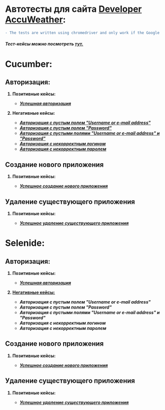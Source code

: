 # Автотесты для сайта <a href="https://developer.accuweather.com/">Developer AccuWeather</a>:

```diff
- The tests are written using chromedriver and only work if the Google Chrome browser is installed.
```

<h6><b>Тест-кейсы можно посмотреть <i><a href="https://docs.google.com/spreadsheets/d/19OGLU2VpDEI8ScSmPuKU6Esxt392eqM6eLdnv9mRHrI/edit?usp=sharing">тут.</a></i><b></h6>
  
<h1>Cucumber:</h1>
  
<h2>Авторизация:</h2>
  
<ol>
  <p><li>Позитивные кейсы:</li></p>
    <p><ul>
      <li>
        <i><a href="https://github.com/Purvich/AccuWeatherWebUIAutotests/blob/master/src/test/java/cucumber/authorizationTests/Success%20Authorization.feature">Успешная авторизация</a></i>
      </li>
    </ul></p>
  
  <p><li>Негативные кейсы:</li></p>
    <p><ul>
      <li>
        <i><a href="https://github.com/Purvich/AccuWeatherWebUIAutotests/blob/master/src/test/java/cucumber/authorizationTests/Authorization%20with%20an%20empty%20login%20field.feature">Авторизация с пустым полем "Username or e-mail address"</a></i>
      </li>
      <li>
        <i><a href="https://github.com/Purvich/AccuWeatherWebUIAutotests/blob/master/src/test/java/cucumber/authorizationTests/Authorization%20with%20an%20empty%20password%20field.feature">Авторизация с пустым полем "Password"</a></i>
      </li>
      <li>
        <i><a href="https://github.com/Purvich/AccuWeatherWebUIAutotests/blob/master/src/test/java/cucumber/authorizationTests/Authorization%20with%20empty%20login%20and%20password%20fields.feature">Авторизация с пустыми полями "Username or e-mail address" и "Password"</a></i>
      </li>
      <li>
        <i><a href="https://github.com/Purvich/AccuWeatherWebUIAutotests/blob/master/src/test/java/cucumber/authorizationTests/Authorization%20with%20incorrect%20login.feature">Авторизация с некорректным логином</a></i>
      </li>
      <li>
        <i><a href="https://github.com/Purvich/AccuWeatherWebUIAutotests/blob/master/src/test/java/cucumber/authorizationTests/Authorization%20with%20incorrect%20password.feature">Авторизация с некорректным паролем</a></i>
      </li>
    </ul></p>
  </ol>
  </p>
  
<h2>Создание нового приложения</h2>
  <ol>
  <p><li>Позитивные кейсы:</li></p>
    <ul>
      <li>
        <p><i><a href="https://github.com/Purvich/AccuWeatherWebUIAutotests/blob/master/src/test/java/cucumber/applicationTests/Creating%20a%20new%20application.feature">Успешное создание нового приложения</a></i></p>
      </li>
    </ul>
  </ol>
  
<h2>Удаление существующего приложения</h2>
<ol>
  <p><li>Позитивные кейсы:</li></p>
    <ul>
      <li>
        <i><a href="https://github.com/Purvich/AccuWeatherWebUIAutotests/blob/master/src/test/java/cucumber/applicationTests/Uninstalling%20an%20application.feature">Успешное удаление существующего приложения</a></i>
      </li>
      </ul>
  </ol>
  
  
<h1>Selenide:</h1>
  
<h2>Авторизация:</h2>
  
<ol>
  <p><li>Позитивные кейсы:</li></p>
    <p><ul>
      <li>
        <i><a href="https://github.com/Purvich/AccuWeatherWebUIAutotests/blob/master/src/test/java/selenide/authorizationTests/PositiveAuthorizationTest.java">Успешная авторизация</a></i>
      </li>
      </ul></p>
  
  <p><li><a href="https://github.com/Purvich/AccuWeatherWebUIAutotests/blob/master/src/test/java/selenide/authorizationTests/NegativeAuthorizationTest.java">Негативные кейсы:</a></li></p>
    <p><ul>
      <li>
        <i>Авторизация с пустым полем "Username or e-mail address"</i>
      </li>
      <li>
        <i>Авторизация с пустым полем "Password"</i>
      </li>
      <li>
        <i>Авторизация с пустыми полями "Username or e-mail address" и "Password"</i>
      </li>
      <li>
        <i>Авторизация с некорректным логином</i>
      </li>
      <li>
        <i>Авторизация с некорректным паролем</i>
      </li>
    </ul></p>
  </ol>
  
<h2>Создание нового приложения</h2>
  <ol>
  <p><li>Позитивные кейсы:</li></p>
    <ul>
      <li>
        <p><i><a href="https://github.com/Purvich/AccuWeatherWebUIAutotests/blob/master/src/test/java/selenide/applicationTests/CreatingANewApplicationTest.java">Успешное создание нового приложения</a></i></p>
      </li>
    </ul>
  </ol>
  
<h2>Удаление существующего приложения</h2>
<ol>
  <p><li>Позитивные кейсы:</li></p>
    <ul>
      <li>
        <p><i><a href="https://github.com/Purvich/AccuWeatherWebUIAutotests/blob/master/src/test/java/selenide/applicationTests/UninstallingAnApplicationTest.java">Успешное удаление существующего приложения</a></i></p>
      </li>
      </ul>
  </ol>
